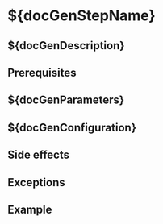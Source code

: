 # ${docGenStepName}

## ${docGenDescription}

## Prerequisites

## ${docGenParameters}

## ${docGenConfiguration}

## Side effects

## Exceptions

## Example
